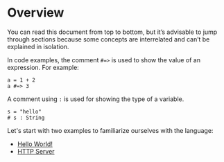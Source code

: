 # Overview

You can read this document from top to bottom, but it’s advisable to jump through sections because some concepts are interrelated and can’t be explained in isolation.

In code examples, the comment `#=>` is used to show the value of an expression. For example:

```crystal
a = 1 + 2
a #=> 3
```

A comment using `:` is used for showing the type of a variable.

```crystal
s = "hello"
# s : String
```

Let's start with two examples to familiarize ourselves with the language:

* [Hello World!](hello_world.html)
* [HTTP Server](http_server.html)
